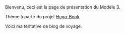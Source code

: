 
Bienvenu, ceci est la page de présentation du Modèle 3.

Thème à partir du projet [Hugo-Book](https://github.com/alex-shpak/hugo-book)

Voici ma tentative de blog de voyage.
